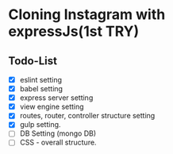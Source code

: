 # Cloning Instagram with expressJs(1st TRY)

## Todo-List

- [x] eslint setting
- [x] babel setting
- [x] express server setting
- [x] view engine setting
- [x] routes, router, controller structure setting
- [x] gulp setting.
- [ ] DB Setting (mongo DB)
- [ ] CSS - overall structure.
